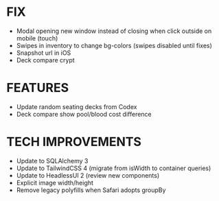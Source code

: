 # FIX
- Modal opening new window instead of closing when click outside on mobile (touch)
- Swipes in inventory to change bg-colors (swipes disabled until fixes)
- Snapshot url in iOS
- Deck compare crypt

# FEATURES
- Update random seating decks from Codex
- Deck compare show pool/blood cost difference

# TECH IMPROVEMENTS
- Update to SQLAlchemy 3
- Update to TailwindCSS 4 (migrate from isWidth to container queries)
- Update to HeadlessUI 2 (review new components)
- Explicit image width/height
- Remove legacy polyfills when Safari adopts groupBy

